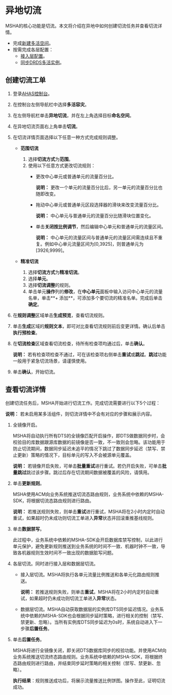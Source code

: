 # 异地切流

MSHA的核心功能是切流。本文将介绍在异地中如何创建切流任务并查看切流详情。

-   完成[新建多活空间](/cn.zh-CN/多活容灾/用户指南/异地多活配置/新建多活空间.md)。
-   按需完成各层配置：
    -   [接入层配置](/cn.zh-CN/多活容灾/用户指南/异地多活配置/接入层配置.md)。
    -   [同步DRDS多活实例](/cn.zh-CN/多活容灾/用户指南/异地多活配置/异地数据层配置/同步DRDS多活实例.md)。

## 创建切流工单

1.  登录[AHAS控制台](https://ahas.console.aliyun.com)。

2.  在控制台左侧导航栏中选择**多活容灾**。

3.  在左侧导航栏单击**异地切流**，并在左上角选择目标**命名空间**。

4.  在异地切流页面右上角单击**切流**。

5.  在切流详情页面选择以下任意一种方式完成规则调整。

    -   **范围切流**
        1.  选择**切流方式**为**范围**。
        2.  使用以下任意方式更改切流规则：
            -   更改中心单元或普通单元的流量百分比。

                **说明：** 更改一个单元的流量百分比后，另一单元的流量百分比也随即改变。

            -   拖动中心单元或普通单元区段选择器的滑块来改变流量百分比。

                **说明：** 中心单元与普通单元的流量百分比随滑块位置变化。

            -   单击**关闭按比例调节**，然后编辑中心单元和普通单元的流量区间。

                **说明：** 中心单元的流量区间与普通单元的流量区间需连续且不重复。例如中心单元流量区间为\[0,3925\]，则普通单元为\[3926,9999\]。

    -   **精准切流**
        1.  选择**切流方式**为**精准切流**。
        2.  选择**单元**。
        3.  选择**切流调整**的规则。
        4.  单击单元**操作**列的**修改**，在**中心单元**面板中输入访问中心单元的流量名单，单击**+ 添加**，可添加多个要切流的精准名单。完成后单击**确定**。
6.  在**规则调整**区域单击**生成预览**，查看切流规则。

7.  单击**生成**区域的**规则文本**，即可对比查看切流规则前后变更详情。确认后单击**执行预检查**。

8.  在**切流检查**区域查看切流检查，待所有检查项均通过后，单击**确认**。

    **说明：** 若有检查项检查不通过，可在该检查项右侧单击**重试**或**跳过**。**跳过**功能一般用于紧急切流场景，请谨慎使用。

9.  单击**确认**，开始切流。


## 查看切流详情

创建切流任务后，MSHA开始进行切流工作。完成切流需要进行以下5个过程：

**说明：** 若未启用某多活组件，则切流详情中不会有对应的步骤和展示内容。

1.  全镜像开启。

    MSHA将自动执行所有DTS的全镜像匹配开启操作，即DTS做数据同步时，会校验目的库数据跟源库数据的前镜像是否一致，不一致则会忽略。该功能用于防止切流期间，数据同步延迟未追平的情况下跳过了数据同步延迟（禁写、禁止更新）策略的情况下，目标单元的写入不会被源单元覆盖。

    **说明：** 若镜像开启失败，可单击**批量重试**进行重试。若仍开启失败，可单击**批量跳过**跳过该步骤。跳过后存在切流期间数据被覆盖的风险，请慎用。

2.  单击**更新规则**。

    MSHA使用ACM向业务系统推送切流态路由规则，业务系统中依赖的MSHA-SDK，将根据切流态路由规则进行路由。

    **说明：** 若推送规则失败，则单击**重试**进行重试，MSHA将在2小时内定时自动重试，如果超时仍未成功则切流工单进入**异常**状态并回滚重推基线规则。

3.  单击**数据禁写**。

    此过程中，业务系统中依赖的MSHA-SDK会开启数据库禁写控制，以此进行单元保护，避免更新规则推送到业务系统的时间不一致、机器时钟不一致，导致各机器规则生效时间不一致出现的数据脏写问题。

4.  各层切流。同时进行接入层和数据层切流。

    -   接入层切流。MSHA将执行各单元流量比例推送和各单元化路由规则推送。

        **说明：** 若推送规则失败，则单击**重试**，MSHA将在2小时内定时自动重试，如果超时仍未成功则切流工单进入**异常**状态。

    -   数据层切流。MSHA自动获取数据层的实例库DTS同步延迟情况。业务系统中依赖的MSHA-SDK也会根据同步延时策略，进行相关的控制（禁写、禁更新、忽略）。当所有实例库DTS同步延迟为0s时，系统自动进入下一步骤**后置任务**。
5.  单击**后置任务**。

    MSHA将进行全镜像关闭，即关闭DTS数据库同步的校验功能。并使用ACM向业务系统推送切流终态路由规则。业务系统中依赖的MSHA-SDK，将根据终态路由规则进行路由，并结束同步延时策略的相关控制（禁写、禁更新、忽略）。

    **执行结果**：规则推送成功后，将展示流量推送比例饼图。操作至此，证明切流成功。


